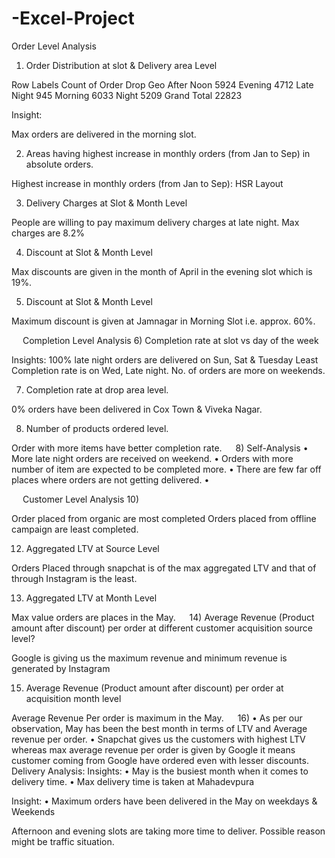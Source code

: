 # -Excel-Project

Order Level Analysis

1) Order Distribution at slot & Delivery area Level

Row Labels	Count of Order Drop Geo
After Noon	5924
Evening	4712
Late Night	945
Morning	6033
Night	5209
Grand Total	22823
 

Insight:

Max orders are delivered in the morning slot.

 

2) Areas having highest increase in monthly orders (from Jan to Sep) in absolute orders.

 
Highest increase in monthly orders (from Jan to Sep): HSR Layout
 


3) Delivery Charges at Slot & Month Level

 


People are willing to pay maximum delivery charges at late night. Max charges are 8.2%




 


4) Discount at Slot & Month Level

 
Max discounts are given in the month of April in the evening slot which is 19%.













5) Discount at Slot & Month Level

 
Maximum discount is given at Jamnagar in Morning Slot i.e. approx. 60%.



 
Completion Level Analysis
6)	 Completion rate at slot vs day of the week

 
Insights:
100% late night orders are delivered on Sun, Sat & Tuesday
Least Completion rate is on Wed, Late night.
No. of orders are more on weekends.










7)	 Completion rate at drop area level.

 

0% orders have been delivered in Cox Town & Viveka Nagar.
 


8) Number of products ordered level.

 

Order with more items have better completion rate.
 
8)	Self-Analysis
•	More late night orders are received on weekend.
•	Orders with more number of item are expected to be completed more.
•	There are few far off places where orders are not getting delivered.
•	



 
Customer Level Analysis
10)
 

Order placed from organic are most completed
Orders placed from offline campaign are least completed.
 


12) Aggregated LTV at Source Level
 
Orders Placed through snapchat is of the max aggregated LTV and that of through Instagram is the least.
 

13) Aggregated LTV at Month Level
 

Max value orders are places in the May.
 
14) Average Revenue (Product amount after discount) per order at different customer acquisition source level?

 

Google is giving us the maximum revenue and minimum revenue is generated by Instagram
 


15) Average Revenue (Product amount after discount) per order at acquisition month level
 
Average Revenue Per order is maximum in the May.
 
16)
•	As per our observation, May has been the best month in terms of LTV and Average revenue per order.
•	Snapchat gives us the customers with highest LTV whereas max average revenue per order is given by Google it means customer coming from Google have ordered even with lesser discounts.
 
Delivery Analysis:
Insights:
•	May is the busiest month when it comes to delivery time.
•	Max delivery time is taken at Mahadevpura


 

Insight: 
•	Maximum orders have been delivered in the May on weekdays & Weekends
 
 

Afternoon and evening slots are taking more time to deliver. Possible reason might be traffic situation.
